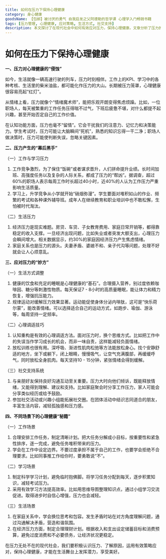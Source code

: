 ```yaml
---
title: 如何在压力下保持心理健康
category: 身心健康
goodsName: 【包邮】被讨厌的勇气 自我启发之父阿德勒的哲学课 心理学入门畅销书籍
tags: [压力管理, 心理健康, 应对策略, 生活方式, 社交支持]
description: 本文探讨了在现代社会中如何有效应对压力，保持心理健康。文章分析了压力的来源，提供了多种应对压力的方法，包括生活方式调整、心理调适技巧和建立社交支持系统，并针对不同场景（如工作、学习和生活中）给出了具体的心理健康维护秘籍。
---
```


# 如何在压力下保持心理健康

**一、压力对心理健康的“侵蚀”**

如今，生活就像一辆高速行驶的列车，压力时刻相伴。工作上的KPI、学习中的各种考核、生活里的柴米油盐，都可能化作压力的大山。长期被压力笼罩，心理健康很容易亮起“红灯”。

从情绪上看，压力就像个“情绪魔术师”，能把乐观开朗变得焦虑烦躁。比如，一位职场人，每天被繁重的工作任务压得喘不过气，下班后疲惫不堪，对什么都提不起兴趣，甚至开始否定自己的工作价值。

在认知功能方面，压力也毫不“留情”。它会干扰我们的注意力、记忆力和决策能力。学生考试时，压力可能让大脑瞬间“死机”，熟悉的知识忘得一干二净；职场人做决策时，压力可能使判断失误，忽略关键因素。

**二、压力产生的“幕后黑手”**

（一）工作与学习压力
1. 工作竞争激烈，为了保住“饭碗”或者谋求晋升，人们拼命提升业绩。长时间加班、高强度任务以及复杂的人际关系，都成了压力的“帮凶”。据调查，超过60%的职场人表示每周工作时长超过40小时，近40%的人认为工作压力严重影响生活质量。
2. 学习上，升学竞争从小学就开始“硝烟弥漫”。学生要面对堆积如山的作业、频繁的考试和各种课外辅导班。成年人在继续教育和职业培训中也不敢松懈，生怕被时代淘汰。

（二）生活压力
1. 经济压力是现实难题。房贷、车贷、子女教育费用、家庭日常开销等，都得靠稳定的收入支撑。一旦经济出现问题，比如失业或者突发大额支出，心理压力会瞬间增大。相关数据显示，约30%的家庭因经济压力产生焦虑情绪。
2. 家庭关系也是压力的源头。夫妻矛盾、婆媳不和、亲子代沟等问题，处理不好就会让人心烦意乱。

**三、应对压力的“妙方”**

（一）生活方式调整
1. 健康的饮食和充足的睡眠是心理健康的“基石”。合理摄入营养，别过度依赖咖啡因、糖分等刺激性物质。每天保证7 - 8小时的高质量睡眠，能让体力和精力恢复，增强抗压能力。
2. 规律运动对缓解压力效果显著。运动能促使身体分泌内啡肽，这可是“快乐荷尔蒙”，能改善情绪。可以选择适合自己的运动方式，如跑步、瑜伽、游泳等，每周坚持一定频率。

（二）心理调适技巧
1. 认知重构是有效的心理调适方法。面对压力时，换个思维方式。比如把工作中的失误当作学习成长的机会，而非一味自责，这样能减轻负面情绪。
2. 放松训练也很有用。深呼吸、渐进性肌肉松弛等方法能放松身心。找个安静舒适的地方，坐下或躺下，闭上眼睛，慢慢吸气，让空气充满腹部，再缓缓呼气，同时放松全身肌肉。每天坚持10 - 15分钟，紧张情绪会得到缓解。

（三）社交支持系统
1. 与亲朋好友保持良好沟通互动至关重要。压力大时向他们倾诉，既能释放情绪，又能得到理解、建议和支持。比如家庭聚会时分享工作压力，家人可能会分享类似经历或给予鼓励。
2. 参加社交活动或兴趣小组能拓展社交圈。在团体活动中结识志同道合的朋友，丰富生活内容，减轻孤独感和压力感。

**四、不同场景下的心理健康“秘籍”**

（一）工作场景
1. 合理安排工作任务，制定清晰计划。把大任务分解成小目标，按重要性和紧急性排序，逐一完成，避免任务堆积带来的压力。
2. 学会在工作中设定边界。不要过度承担不属于自己的工作，也要学会拒绝不合理要求。比如同事推工作给你时，要勇敢说“不”。

（二）学习场景
1. 制定科学学习计划，避免临时抱佛脚。将学习任务分配到每天，逐步积累知识，减轻考试压力。
2. 采用有效学习方法提高效率。比如用思维导图整理知识点，通过小组学习交流促进。取得进步时自信心增强，压力也会减轻。

（三）生活场景
1. 在家庭关系中，学会换位思考和包容。发生矛盾时站在对方角度理解问题，通过沟通解决矛盾，营造和谐氛围。
2. 在经济压力方面，制定合理理财计划。根据收入和支出设定储蓄目标和消费预算，避免过度消费和不必要债务，让经济状况更稳定。

在压力无处不在的现代社会，我们要积极认识压力、了解原因，运用有效策略应对，保持心理健康，才能在生活舞台上发挥潜力，享受美好。